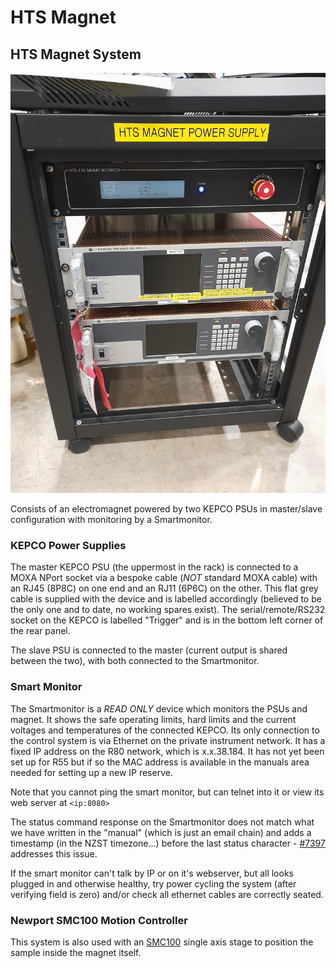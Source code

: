 # HTS Magnet

## HTS Magnet System
![20221130_140744](HTS-Magnet.jpg)


Consists of an electromagnet powered by two KEPCO PSUs in master/slave configuration with monitoring by a Smartmonitor.

### KEPCO Power Supplies

The master KEPCO PSU (the uppermost in the rack) is connected to a MOXA NPort socket via a bespoke cable (_NOT_ standard MOXA cable) with an RJ45 (8P8C) on one end and an RJ11 (6P6C) on the other.  This flat grey cable is supplied with the device and is labelled accordingly (believed to be the only one and to date, no working spares exist).  The serial/remote/RS232 socket on the KEPCO is labelled "Trigger" and is in the bottom left corner of the rear panel.

The slave PSU is connected to the master (current output is shared between the two), with both connected to the Smartmonitor.

### Smart Monitor

The Smartmonitor is a _READ ONLY_ device which monitors the PSUs and magnet.  It shows the safe operating limits, hard limits and the current voltages and temperatures of the connected KEPCO.  Its only connection to the control system is via Ethernet on the private instrument network.  It has a fixed IP address on the R80 network, which is x.x.38.184. It has not yet been set up for R55 but if so the MAC address is available in the manuals area needed for setting up a new IP reserve.

Note that you cannot ping the smart monitor, but can telnet into it or view its web server at `<ip:8080>`

The status command response on the Smartmonitor does not match what we have written in the "manual" (which is just an email chain) and adds a timestamp (in the NZST timezone...) before the last status character - [#7397](https://github.com/ISISComputingGroup/IBEX/issues/7397) addresses this issue.

If the smart monitor can't talk by IP or on it's webserver, but all looks plugged in and otherwise healthy, try power cycling the system (after verifying field is zero) and/or check all ethernet cables are correctly seated.

### Newport SMC100 Motion Controller

This system is also used with an [SMC100](https://github.com/ISISComputingGroup/ibex_developers_manual/wiki/SMC100) single axis stage to position the sample inside the magnet itself.
